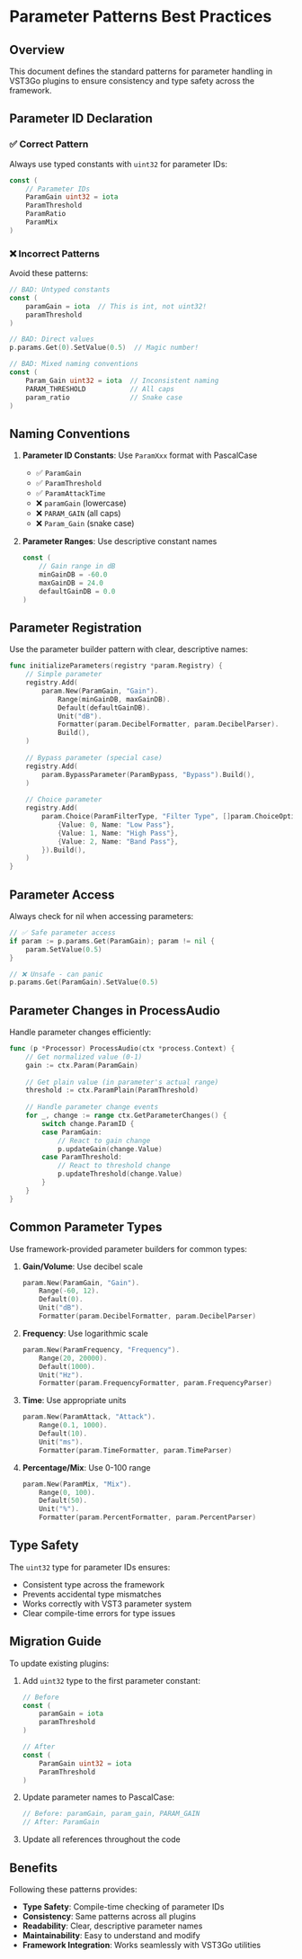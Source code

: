 # Parameter Patterns Best Practices

## Overview

This document defines the standard patterns for parameter handling in VST3Go plugins to ensure consistency and type safety across the framework.

## Parameter ID Declaration

### ✅ Correct Pattern

Always use typed constants with `uint32` for parameter IDs:

```go
const (
    // Parameter IDs
    ParamGain uint32 = iota
    ParamThreshold
    ParamRatio
    ParamMix
)
```

### ❌ Incorrect Patterns

Avoid these patterns:

```go
// BAD: Untyped constants
const (
    paramGain = iota  // This is int, not uint32!
    paramThreshold
)

// BAD: Direct values
p.params.Get(0).SetValue(0.5)  // Magic number!

// BAD: Mixed naming conventions
const (
    Param_Gain uint32 = iota  // Inconsistent naming
    PARAM_THRESHOLD           // All caps
    param_ratio               // Snake case
)
```

## Naming Conventions

1. **Parameter ID Constants**: Use `ParamXxx` format with PascalCase
   - ✅ `ParamGain`
   - ✅ `ParamThreshold`
   - ✅ `ParamAttackTime`
   - ❌ `paramGain` (lowercase)
   - ❌ `PARAM_GAIN` (all caps)
   - ❌ `Param_Gain` (snake case)

2. **Parameter Ranges**: Use descriptive constant names
   ```go
   const (
       // Gain range in dB
       minGainDB = -60.0
       maxGainDB = 24.0
       defaultGainDB = 0.0
   )
   ```

## Parameter Registration

Use the parameter builder pattern with clear, descriptive names:

```go
func initializeParameters(registry *param.Registry) {
    // Simple parameter
    registry.Add(
        param.New(ParamGain, "Gain").
            Range(minGainDB, maxGainDB).
            Default(defaultGainDB).
            Unit("dB").
            Formatter(param.DecibelFormatter, param.DecibelParser).
            Build(),
    )
    
    // Bypass parameter (special case)
    registry.Add(
        param.BypassParameter(ParamBypass, "Bypass").Build(),
    )
    
    // Choice parameter
    registry.Add(
        param.Choice(ParamFilterType, "Filter Type", []param.ChoiceOption{
            {Value: 0, Name: "Low Pass"},
            {Value: 1, Name: "High Pass"},
            {Value: 2, Name: "Band Pass"},
        }).Build(),
    )
}
```

## Parameter Access

Always check for nil when accessing parameters:

```go
// ✅ Safe parameter access
if param := p.params.Get(ParamGain); param != nil {
    param.SetValue(0.5)
}

// ❌ Unsafe - can panic
p.params.Get(ParamGain).SetValue(0.5)
```

## Parameter Changes in ProcessAudio

Handle parameter changes efficiently:

```go
func (p *Processor) ProcessAudio(ctx *process.Context) {
    // Get normalized value (0-1)
    gain := ctx.Param(ParamGain)
    
    // Get plain value (in parameter's actual range)
    threshold := ctx.ParamPlain(ParamThreshold)
    
    // Handle parameter change events
    for _, change := range ctx.GetParameterChanges() {
        switch change.ParamID {
        case ParamGain:
            // React to gain change
            p.updateGain(change.Value)
        case ParamThreshold:
            // React to threshold change
            p.updateThreshold(change.Value)
        }
    }
}
```

## Common Parameter Types

Use framework-provided parameter builders for common types:

1. **Gain/Volume**: Use decibel scale
   ```go
   param.New(ParamGain, "Gain").
       Range(-60, 12).
       Default(0).
       Unit("dB").
       Formatter(param.DecibelFormatter, param.DecibelParser)
   ```

2. **Frequency**: Use logarithmic scale
   ```go
   param.New(ParamFrequency, "Frequency").
       Range(20, 20000).
       Default(1000).
       Unit("Hz").
       Formatter(param.FrequencyFormatter, param.FrequencyParser)
   ```

3. **Time**: Use appropriate units
   ```go
   param.New(ParamAttack, "Attack").
       Range(0.1, 1000).
       Default(10).
       Unit("ms").
       Formatter(param.TimeFormatter, param.TimeParser)
   ```

4. **Percentage/Mix**: Use 0-100 range
   ```go
   param.New(ParamMix, "Mix").
       Range(0, 100).
       Default(50).
       Unit("%").
       Formatter(param.PercentFormatter, param.PercentParser)
   ```

## Type Safety

The `uint32` type for parameter IDs ensures:
- Consistent type across the framework
- Prevents accidental type mismatches
- Works correctly with VST3 parameter system
- Clear compile-time errors for type issues

## Migration Guide

To update existing plugins:

1. Add `uint32` type to the first parameter constant:
   ```go
   // Before
   const (
       paramGain = iota
       paramThreshold
   )
   
   // After
   const (
       ParamGain uint32 = iota
       ParamThreshold
   )
   ```

2. Update parameter names to PascalCase:
   ```go
   // Before: paramGain, param_gain, PARAM_GAIN
   // After: ParamGain
   ```

3. Update all references throughout the code

## Benefits

Following these patterns provides:
- **Type Safety**: Compile-time checking of parameter IDs
- **Consistency**: Same patterns across all plugins
- **Readability**: Clear, descriptive parameter names
- **Maintainability**: Easy to understand and modify
- **Framework Integration**: Works seamlessly with VST3Go utilities